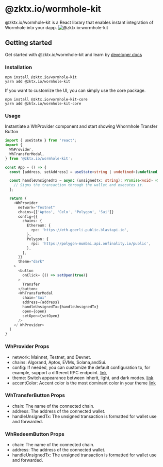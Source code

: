 # @zktx.io/wormhole-kit

@zktx.io/wormhole-kit is a React library that enables instant integration of Wormhole into your dapp.
![@zktx io:wormhole-kit](https://github.com/zktx-io/wormhole-kit-monorepo/assets/57783762/721a375a-b85b-4099-9e95-d4a9d89e12a9)

## Getting started

Get started with @zktx.io/wormhole-kit and learn by [developer docs](https://docs.zktx.io/)

### Installation

```
npm install @zktx.io/wormhole-kit
yarn add @zktx.io/wormhole-kit
```

If you want to customize the UI, you can simply use the core package.

```
npm install @zktx.io/wormhole-kit-core
yarn add @zktx.io/wormhole-kit-core
```

### Usage

Instantiate a WhProvider component and start showing Whormhole Transfer Button

```typescript
import { useState } from 'react';
import {
  WhProvider,
  WhTransferModal,
} from '@zktx.io/wormhole-kit';

const App = () => {
  const [address, setAddress] = useState<string | undefined>(undefined);

  const handleUnsignedTx = async (unsignedTx: string): Promise<void> => {
    // Signs the transaction through the wallet and executes it.
  };

  return (
    <WhProvider
      network="Testnet"
      chains={['Aptos', 'Celo', 'Polygon', 'Sui']}
      config={{
        chains: {
          Ethereum: {
            rpc: 'https://eth-goerli.public.blastapi.io',
          },
          Polygon: {
            rpc: 'https://polygon-mumbai.api.onfinality.io/public',
          },
        },
      }}
      theme="dark"
    >
      <button
        onClick= {() => setOpen(true)}
      >
        Transfer
      </button>
      <WhTransferModal
        chain="Sui"
        address={address}
        handleUnsignedTx={handleUnsignedTx}
        open={open}
        setOpen={setOpen}
      />
    </ WhProvider>
  )
}
```

### WhProvider Props

- network: Mainnet, Testnet, and Devnet.
- chains: Algorand, Aptos, EVMs, Solana,andSui.
- config: If needed, you can customize the default configuration to, for example, support a different RPC endpoint. [link](https://docs.wormhole.com/wormhole/reference/sdk-docs#usage)
- theme: Switch appearance between inherit, light, and dark modes. [link](https://www.radix-ui.com/themes/docs/theme/dark-mode)
- accentColor: Accent color is the most dominant color in your theme [link](https://www.radix-ui.com/themes/docs/theme/color#accents)

### WhTransferButton Props

- chain: The name of the connected chain.
- address: The address of the connected wallet.
- handleUnsignedTx: The unsigned transaction is formatted for wallet use and forwarded.

### WhRedeemButton Props

- chain: The name of the connected chain.
- address: The address of the connected wallet.
- handleUnsignedTx: The unsigned transaction is formatted for wallet use and forwarded.
